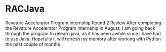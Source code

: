 # RACJava
Revature Accelerator Program Internship Round 2 Review
After completing the Revature Accelerator Program Internship in August, I am going back through the program to relearn java, as it has been awhile since I have had to use Java. Hopefully it will refresh my memory after working with Python the past couple of months
